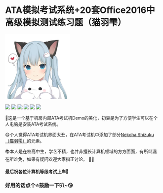 # ATA模拟考试系统+20套Office2016中高级模拟测试练习题（猫羽雫）
<img src="https://github.com/ata-demo1/ata-demo1.github.io/blob/main/images/Shizuku-B.png" width="210px">

![](https://img.shields.io/github/stars/pandao/editor.md.svg) ![](https://img.shields.io/github/forks/pandao/editor.md.svg) ![](https://img.shields.io/github/tag/pandao/editor.md.svg) ![](https://img.shields.io/github/release/pandao/editor.md.svg) ![](https://img.shields.io/github/issues/pandao/editor.md.svg) ![](https://img.shields.io/bower/v/editor.md.svg)

🔧这是一个基于机房内部ATA考试机Demo的美化，初衷是为了方便学生可以在个人电脑是安装ATA考试系统。

😋个人觉得ATA考试机界面太丑，在ATA考试机中添加了部分[Nekoha Shizuku（猫羽雫）](https://mzh.moegirl.org.cn/%E7%94%98%E5%9F%8ENatsuki "Nekoha Shizuku（猫羽雫）")的元素。

📚本人是在校高中生，学艺不精，也并非擅长计算机领域的方方面面，有所纰漏在所难免，如果有疑问欢迎大家指正讨论。 👩‍🎓

####   最后祝各位计算机等级考试上岸🎉
###  好用的话点个⭐鼓励一下叭~😘
